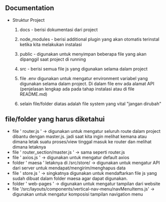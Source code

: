 ## Documentation

- Struktur Project

  1. docs - berisi dokumentasi dari project

  2. node_modules - berisi additional plugin yang akan otomatis terinstal ketika kita melakukan instalasi

  3. public - digunakan untuk menyimpan beberapa file yang akan dipanggil saat project di running

  4. src - berisi semua file js yang digunakan selama dalam project

  5. file .env digunakan untuk mengatur environment variabel yang digunakan selama dalam project. Di dalam file env ada alamat API (penjelasan lengkap ada pada tahap instalasi atau di file README.md)
  6. selain file/folder diatas adalah file system yang vital "jangan dirubah"

## file/folder yang harus diketahui

- file ' router.js ' -> digunakan untuk mengatur seluruh route dalam project dibantu dengan master.js. jadi saat kita ingin melihat kemana atau dimana letak suatu proses/view tinggal masuk ke router dan melihat dimana letaknya
- file ' router_section/master.js ' -> sama seperti router.js
- file ' axios.js ' -> digunakan untuk mengatur default axios
- folder ' maesa ' letaknya di /src/store/ -> digunakan untuk mengatur API dari server untuk mendapat/mengirim/menghapus data
- file ' store.js ' -> singkatnya digunakan untuk mendaftarkan file js yang sudah dibuat dalam folder maesa agar dapat digunakan.
- folder ' web-pages ' -> digunakan untuk mengatur tampilan dari website
- file '/src/layouts/components/vertical-nav-menu/navMenuItems.js' -> digunakan untuk mengatur komposisi tampilan navigation menu
